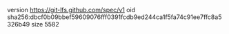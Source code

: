 version https://git-lfs.github.com/spec/v1
oid sha256:dbcf0b09bbef59609076fff0391fcdb9ed244ca1f5fa74c91ee7ffc8a5326b49
size 5582
